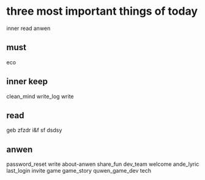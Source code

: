 # three most important things of today
inner
read
anwen

## must
eco

## inner keep
clean_mind
write_log
write

## read
geb
zfzdr
i&f
sf
dsdsy

## anwen
password_reset
write about-anwen
share_fun
dev_team
welcome
ande_lyric
last_login
invite
game
game_story
quwen_game_dev
tech

